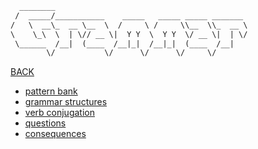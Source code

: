 ~~~ txt
  ________                                           
 /  _____/___________    _____   _____ _____ _______ 
/   \  __\_  __ \__  \  /     \ /     \\__  \\_  __ \
\    \_\  \  | \// __ \|  Y Y  \  Y Y  \/ __ \|  | \/
 \______  /__|  (____  /__|_|  /__|_|  (____  /__|   
        \/           \/      \/      \/     \/       
~~~

[BACK](../README.md)

- [pattern bank](./pattern_bank.md)
- [grammar structures](grammar_structures.md)
- [verb conjugation](./verb_conjugation.md)
- [questions](./questions.md)
- [consequences](./consequences.md)
